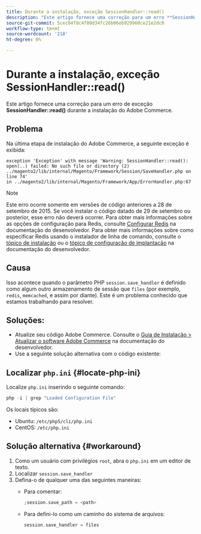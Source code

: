 ```yaml
---
title: Durante a instalação, exceção SessionHandler::read()
description: "Este artigo fornece uma correção para um erro **SessionHandler::read()** durante a instalação do Adobe Commerce."
source-git-commit: 5cec04f8c4f80d34fc26b06eb929960ce21e2dc0
workflow-type: tm+mt
source-wordcount: '218'
ht-degree: 0%

---
```



# Durante a instalação, exceção SessionHandler::read()

Este artigo fornece uma correção para um erro de exceção **SessionHandler::read()** durante a instalação do Adobe Commerce.

## Problema

Na última etapa de instalação do Adobe Commerce, a seguinte exceção é exibida:

```temrinal
exception 'Exception' with message 'Warning: SessionHandler::read():
open(..) failed: No such file or directory (2) ../magento2/lib/internal/Magento/Framework/Session/SaveHandler.php on line 74'
in ../magento2/lib/internal/Magento/Framework/App/ErrorHandler.php:67
```

>[!NOTE]
>
>Este erro ocorre somente em versões de código anteriores a 28 de setembro de 2015. Se você instalar o código datado de 29 de setembro ou posterior, esse erro não deverá ocorrer. Para obter mais informações sobre as opções de configuração para Redis, consulte [Configurar Redis](https://devdocs.magento.com/guides/v2.3/config-guide/redis/config-redis.html) na documentação do desenvolvedor. Para obter mais informações sobre como especificar Redis usando o instalador de linha de comando, consulte o [tópico de instalação](https://devdocs.magento.com/guides/v2.3/install-gde/install/cli/install-cli-install.html) ou o [tópico de configuração de implantação](https://devdocs.magento.com/guides/v2.3/install-gde/install/cli/install-cli-subcommands-deployment.html#instgde-cli-subcommands-configphp) na documentação do desenvolvedor.

## Causa

Isso acontece quando o parâmetro PHP `session.save_handler` é definido como algum outro armazenamento de sessão que `files` (por exemplo, `redis`, `memcached`, e assim por diante). Este é um problema conhecido que estamos trabalhando para resolver.

## Soluções:

* Atualize seu código Adobe Commerce. Consulte o [Guia de Instalação > Atualizar o software Adobe Commerce](https://devdocs.magento.com/guides/v2.3/install-gde/install/cli/install-cli-uninstall.html#instgde-install-magento-update) na documentação do desenvolvedor.
* Use a seguinte solução alternativa com o código existente:

## Localizar `php.ini` {#locate-php-ini}

Localize `php.ini` inserindo o seguinte comando:

```php
php -i | grep "Loaded Configuration File"
```

Os locais típicos são:

* Ubuntu: `/etc/php5/cli/php.ini`
* CentOS: `/etc/php.ini`

## Solução alternativa {#workaround}

1. Como um usuário com privilégios `root`, abra o `php.ini` em um editor de texto.
1. Localizar `session.save_handler`
1. Defina-o de qualquer uma das seguintes maneiras:
   * Para comentar:

     ```php
     ;session.save_path = <path>
     ```

   * Para defini-lo como um caminho do sistema de arquivos:

     ```php
     session.save_handler = files
     ```
